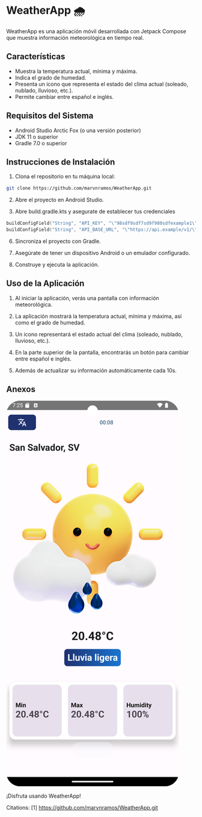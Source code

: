 # WeatherApp 🌧️

WeatherApp es una aplicación móvil desarrollada con Jetpack Compose que muestra información meteorológica en tiempo real.

## Características

- Muestra la temperatura actual, mínima y máxima.
- Indica el grado de humedad.
- Presenta un icono que representa el estado del clima actual (soleado, nublado, lluvioso, etc.).
- Permite cambiar entre español e inglés.

## Requisitos del Sistema

- Android Studio Arctic Fox (o una versión posterior)
- JDK 11 o superior
- Gradle 7.0 o superior

## Instrucciones de Instalación

1. Clona el repositorio en tu máquina local:

```bash
git clone https://github.com/marvnramos/WeatherApp.git
```

2. Abre el proyecto en Android Studio.

3. Abre build.gradle.kts y asegurate de establecer tus credenciales
```kts
buildConfigField("String", "API_KEY", "\"98sdf9sdf7sd9f980sdfexample1\"")
buildConfigField("String", "API_BASE_URL", "\"https://api.example/v1/\"")
```

6. Sincroniza el proyecto con Gradle.

7. Asegúrate de tener un dispositivo Android o un emulador configurado.

8. Construye y ejecuta la aplicación.

## Uso de la Aplicación

1. Al iniciar la aplicación, verás una pantalla con información meteorológica.

2. La aplicación mostrará la temperatura actual, mínima y máxima, así como el grado de humedad.

3. Un icono representará el estado actual del clima (soleado, nublado, lluvioso, etc.).

4. En la parte superior de la pantalla, encontrarás un botón para cambiar entre español e inglés.

5. Además de actualizar su información automáticamente cada 10s. 

## Anexos

![Texto alternativo de la imagen](./Screenshot_20240825_012600.png)

¡Disfruta usando WeatherApp!

Citations:
[1] https://github.com/marvnramos/WeatherApp.git
